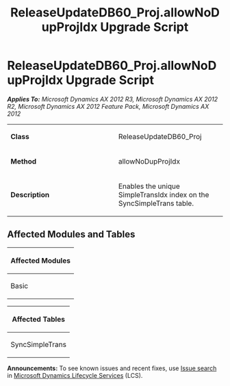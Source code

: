 ﻿---
title: ReleaseUpdateDB60_Proj.allowNoDupProjIdx Upgrade Script
TOCTitle: ReleaseUpdateDB60_Proj.allowNoDupProjIdx Upgrade Script
ms:assetid: 981b51f1-1a3a-e030-cfcc-b32253d8bedf
ms:mtpsurl: https://msdn.microsoft.com/en-us/library/JJ686234(v=AX.60)
ms:contentKeyID: 49709936
ms.date: 05/18/2015
mtps_version: v=AX.60
---

# ReleaseUpdateDB60\_Proj.allowNoDupProjIdx Upgrade Script 


_**Applies To:** Microsoft Dynamics AX 2012 R3, Microsoft Dynamics AX 2012 R2, Microsoft Dynamics AX 2012 Feature Pack, Microsoft Dynamics AX 2012_

<table>
<colgroup>
<col style="width: 50%" />
<col style="width: 50%" />
</colgroup>
<tbody>
<tr class="odd">
<td><p><strong>Class</strong></p></td>
<td><p>ReleaseUpdateDB60_Proj</p></td>
</tr>
<tr class="even">
<td><p><strong>Method</strong></p></td>
<td><p>allowNoDupProjIdx</p></td>
</tr>
<tr class="odd">
<td><p><strong>Description</strong></p></td>
<td><p>Enables the unique SimpleTransIdx index on the SyncSimpleTrans table.</p></td>
</tr>
</tbody>
</table>


## Affected Modules and Tables

<table>
<colgroup>
<col style="width: 100%" />
</colgroup>
<thead>
<tr class="header">
<th><p>Affected Modules</p></th>
</tr>
</thead>
<tbody>
<tr class="odd">
<td><p>Basic</p></td>
</tr>
</tbody>
</table>


<table>
<colgroup>
<col style="width: 100%" />
</colgroup>
<thead>
<tr class="header">
<th><p>Affected Tables</p></th>
</tr>
</thead>
<tbody>
<tr class="odd">
<td><p>SyncSimpleTrans</p></td>
</tr>
</tbody>
</table>

  
**Announcements:** To see known issues and recent fixes, use [Issue search](http://go.microsoft.com/fwlink/?linkid=389258) in [Microsoft Dynamics Lifecycle Services](http://go.microsoft.com/fwlink/?linkid=306505) (LCS).

